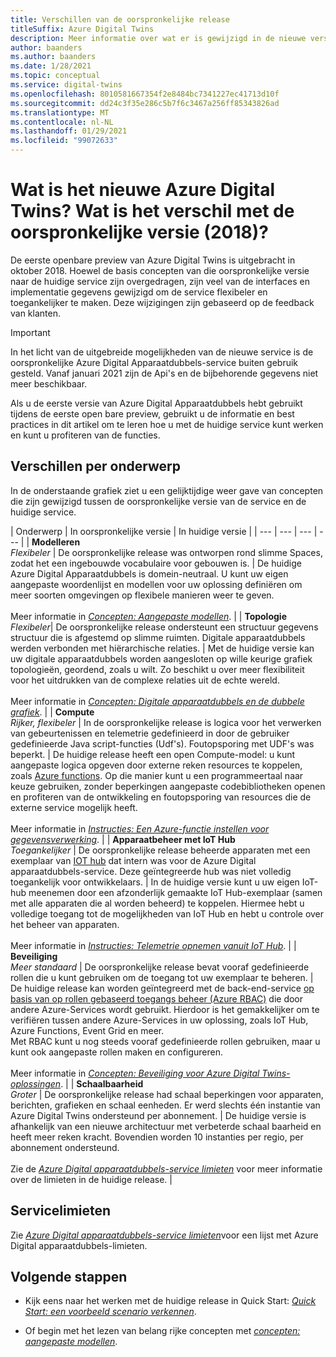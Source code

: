 ```yaml
---
title: Verschillen van de oorspronkelijke release
titleSuffix: Azure Digital Twins
description: Meer informatie over wat er is gewijzigd in de nieuwe versie van Azure Digital Twins
author: baanders
ms.author: baanders
ms.date: 1/28/2021
ms.topic: conceptual
ms.service: digital-twins
ms.openlocfilehash: 8010581667354f2e8484bc7341227ec41713d10f
ms.sourcegitcommit: dd24c3f35e286c5b7f6c3467a256ff85343826ad
ms.translationtype: MT
ms.contentlocale: nl-NL
ms.lasthandoff: 01/29/2021
ms.locfileid: "99072633"
---
```

# <a name="what-is-the-new-azure-digital-twins-how-is-it-different-from-the-original-version-2018"></a>Wat is het nieuwe Azure Digital Twins? Wat is het verschil met de oorspronkelijke versie (2018)?

De eerste openbare preview van Azure Digital Twins is uitgebracht in oktober 2018. Hoewel de basis concepten van die oorspronkelijke versie naar de huidige service zijn overgedragen, zijn veel van de interfaces en implementatie gegevens gewijzigd om de service flexibeler en toegankelijker te maken. Deze wijzigingen zijn gebaseerd op de feedback van klanten.

> [!IMPORTANT]
> In het licht van de uitgebreide mogelijkheden van de nieuwe service is de oorspronkelijke Azure Digital Apparaatdubbels-service buiten gebruik gesteld. Vanaf januari 2021 zijn de Api's en de bijbehorende gegevens niet meer beschikbaar.

Als u de eerste versie van Azure Digital Apparaatdubbels hebt gebruikt tijdens de eerste open bare preview, gebruikt u de informatie en best practices in dit artikel om te leren hoe u met de huidige service kunt werken en kunt u profiteren van de functies.

## <a name="differences-by-topic"></a>Verschillen per onderwerp

In de onderstaande grafiek ziet u een gelijktijdige weer gave van concepten die zijn gewijzigd tussen de oorspronkelijke versie van de service en de huidige service.

| Onderwerp | In oorspronkelijke versie | In huidige versie |
| --- | --- | --- | --- |
| **Modelleren**<br>*Flexibeler* | De oorspronkelijke release was ontworpen rond slimme Spaces, zodat het een ingebouwde vocabulaire voor gebouwen is. | De huidige Azure Digital Apparaatdubbels is domein-neutraal. U kunt uw eigen aangepaste woordenlijst en modellen voor uw oplossing definiëren om meer soorten omgevingen op flexibele manieren weer te geven.<br><br>Meer informatie in [*Concepten: Aangepaste modellen*](concepts-models.md). |
| **Topologie**<br>*Flexibeler*| De oorspronkelijke release ondersteunt een structuur gegevens structuur die is afgestemd op slimme ruimten. Digitale apparaatdubbels werden verbonden met hiërarchische relaties. | Met de huidige versie kan uw digitale apparaatdubbels worden aangesloten op wille keurige grafiek topologieën, geordend, zoals u wilt. Zo beschikt u over meer flexibiliteit voor het uitdrukken van de complexe relaties uit de echte wereld.<br><br>Meer informatie in [*Concepten: Digitale apparaatdubbels en de dubbele grafiek*](concepts-twins-graph.md). |
| **Compute**<br>*Rijker, flexibeler* | In de oorspronkelijke release is logica voor het verwerken van gebeurtenissen en telemetrie gedefinieerd in door de gebruiker gedefinieerde Java script-functies (Udf's). Foutopsporing met UDF's was beperkt. | De huidige release heeft een open Compute-model: u kunt aangepaste logica opgeven door externe reken resources te koppelen, zoals [Azure functions](../azure-functions/functions-overview.md). Op die manier kunt u een programmeertaal naar keuze gebruiken, zonder beperkingen aangepaste codebibliotheken openen en profiteren van de ontwikkeling en foutopsporing van resources die de externe service mogelijk heeft.<br><br>Meer informatie in [*Instructies: Een Azure-functie instellen voor gegevensverwerking*](how-to-create-azure-function.md). |
| **Apparaatbeheer met IoT Hub**<br>*Toegankelijker* | De oorspronkelijke release beheerde apparaten met een exemplaar van [IOT hub](../iot-hub/about-iot-hub.md) dat intern was voor de Azure Digital apparaatdubbels-service. Deze geïntegreerde hub was niet volledig toegankelijk voor ontwikkelaars. | In de huidige versie kunt u uw eigen IoT-hub meenemen door een afzonderlijk gemaakte IoT Hub-exemplaar (samen met alle apparaten die al worden beheerd) te koppelen. Hiermee hebt u volledige toegang tot de mogelijkheden van IoT Hub en hebt u controle over het beheer van apparaten.<br><br>Meer informatie in [*Instructies: Telemetrie opnemen vanuit IoT Hub*](how-to-ingest-iot-hub-data.md). |
| **Beveiliging**<br>*Meer standaard* | De oorspronkelijke release bevat vooraf gedefinieerde rollen die u kunt gebruiken om de toegang tot uw exemplaar te beheren. | De huidige release kan worden geïntegreerd met de back-end-service [op basis van op rollen gebaseerd toegangs beheer (Azure RBAC)](../role-based-access-control/overview.md) die door andere Azure-Services wordt gebruikt. Hierdoor is het gemakkelijker om te verifiëren tussen andere Azure-Services in uw oplossing, zoals IoT Hub, Azure Functions, Event Grid en meer.<br>Met RBAC kunt u nog steeds vooraf gedefinieerde rollen gebruiken, maar u kunt ook aangepaste rollen maken en configureren.<br><br>Meer informatie in [*Concepten: Beveiliging voor Azure Digital Twins-oplossingen*](concepts-security.md). |
| **Schaalbaarheid**<br>*Groter* | De oorspronkelijke release had schaal beperkingen voor apparaten, berichten, grafieken en schaal eenheden. Er werd slechts één instantie van Azure Digital Twins ondersteund per abonnement.  | De huidige versie is afhankelijk van een nieuwe architectuur met verbeterde schaal baarheid en heeft meer reken kracht. Bovendien worden 10 instanties per regio, per abonnement ondersteund.<br><br>Zie de [*Azure Digital apparaatdubbels-service limieten*](reference-service-limits.md) voor meer informatie over de limieten in de huidige release. |

## <a name="service-limits"></a>Servicelimieten

Zie [*Azure Digital apparaatdubbels-service limieten*](reference-service-limits.md)voor een lijst met Azure Digital apparaatdubbels-limieten.

## <a name="next-steps"></a>Volgende stappen

* Kijk eens naar het werken met de huidige release in Quick Start: [*Quick Start: een voorbeeld scenario verkennen*](quickstart-adt-explorer.md).

* Of begin met het lezen van belang rijke concepten met [*concepten: aangepaste modellen*](concepts-models.md).